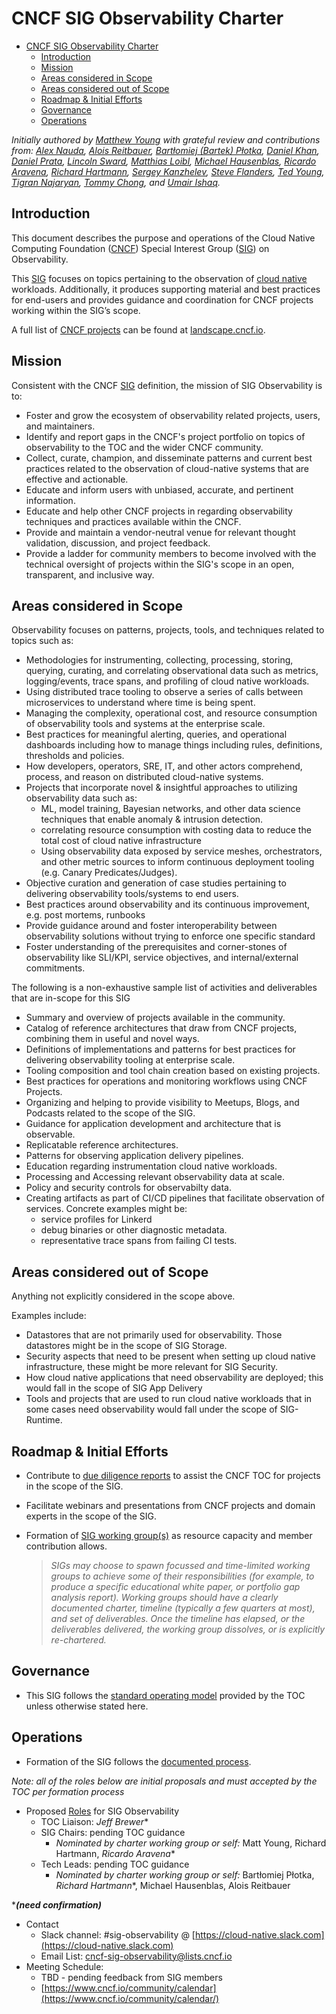 # CNCF SIG Observability Charter

- [CNCF SIG Observability Charter](#cncf-sig-observability-charter)
  - [Introduction](#introduction)
  - [Mission](#mission)
  - [Areas considered in Scope](#areas-considered-in-scope)
  - [Areas considered out of Scope](#areas-considered-out-of-scope)
  - [Roadmap & Initial Efforts](#roadmap--initial-efforts)
  - [Governance](#governance)
  - [Operations](#operations)

*Initially authored by [Matthew Young][matthew young] with grateful review and
contributions from:
[Alex Nauda][Alex Nauda],
[Alois Reitbauer][Alois Reitbauer],
[Bartłomiej (Bartek) Płotka][Bartłomiej (Bartek) Płotka],
[Daniel Khan][Daniel Khan],
[Daniel Prata][Daniel Prata],
[Lincoln Sward][Lincoln Sward],
[Matthias Loibl][Matthias Loibl],
[Michael Hausenblas][Michael Hausenblas],
[Ricardo Aravena][Ricardo Aravena],
[Richard Hartmann][Richard Hartmann],
[Sergey Kanzhelev][Sergey Kanzhelev],
[Steve Flanders][Steve Flanders],
[Ted Young][Ted Young],
[Tigran Najaryan][Tigran Najaryan],
[Tommy Chong][Tommy Chong],
and [Umair Ishaq][Umair Ishaq].*

<!-- TODO: please put github names here -->
[Matthew Young]:              https://github.com/halcyondude
[Alex Nauda]:                 @
[Alois Reitbauer]:            https://github.com/aloisreitbauer
[Bartłomiej (Bartek) Płotka]: https://github.com/bwplotka
[Daniel Khan]:                @
[Daniel Prata]:               @
[Lincoln Sward]:              @
[Matthias Loibl]:             https://github.com/metalmatze
[Michael Hausenblas]:         https://github.com/mhausenblas
[Ricardo Aravena]:            https://github.com/raravena80
[Richard Hartmann]:           https://github.com/RichiH
[Sergey Kanzhelev]:           @
[Steve Flanders]:             https://github.com/flands
[Ted Young]:                  @
[Tigran Najaryan]:            @
[Tommy Chong]:                https://github.com/techietommy
[Umair Ishaq]:                https://github.com/umairishaq

## Introduction

This document describes the purpose and operations of the Cloud Native
Computing Foundation ([CNCF]) Special Interest Group ([SIG]) on Observability.

This [SIG] focuses on topics pertaining to the observation
of [cloud native][cn-def] workloads. Additionally, it produces supporting
material and best practices for end-users and provides guidance and
coordination for CNCF projects working within the SIG’s scope.

A full list of [CNCF projects][projs] can be found at [landscape.cncf.io].

[cncf]: https://www.cncf.io
[projs]: https://www.cncf.io/projects
[landscape.cncf.io]: https://landscape.cncf.io
[sig]:  https://github.com/cncf/toc/blob/master/sigs/cncf-sigs.md
[cn-def]: https://github.com/cncf/toc/blob/master/DEFINITION.md

## Mission

Consistent with the CNCF [SIG] definition, the mission of SIG Observability
is to:

- Foster and grow the ecosystem of observability related projects, users, and
  maintainers.
- Identify and report gaps in the CNCF's project portfolio on topics of
  observability to the TOC and the wider CNCF community.
- Collect, curate, champion, and disseminate patterns and current best practices
  related to the observation of cloud-native systems that are effective and
  actionable.
- Educate and inform users with unbiased, accurate, and pertinent information.
- Educate and help other CNCF projects in regarding observability techniques and
  practices available within the CNCF.
- Provide and maintain a vendor-neutral venue for relevant thought validation,
  discussion, and project feedback.
- Provide a ladder for community members to become involved with the technical
  oversight of projects within the SIG's scope in an open, transparent, and
  inclusive way.

## Areas considered in Scope

Observability focuses on patterns, projects, tools, and techniques related to
topics such as:

- Methodologies for instrumenting, collecting, processing, storing, querying,
  curating, and correlating observational data such as metrics, logging/events,
  trace spans, and profiling of cloud native workloads.
- Using distributed trace tooling to observe a series of calls between
  microservices to understand where time is being spent.
- Managing the complexity, operational cost, and resource consumption of
  observability tools and systems at the enterprise scale.
- Best practices for meaningful alerting, queries, and operational dashboards
  including how to manage things including rules, definitions, thresholds and
  policies.
- How developers, operators, SRE, IT, and other actors comprehend, process, and
  reason on distributed cloud-native systems.
- Projects that incorporate novel & insightful approaches to utilizing
  observability data such as:
  - ML, model training, Bayesian networks, and other data science techniques
    that enable anomaly & intrusion detection.
  - correlating resource consumption with costing data to reduce the total cost
    of cloud native infrastructure
  - Using observability data exposed by service meshes, orchestrators, and other
    metric sources to inform continuous deployment tooling (e.g. Canary
    Predicates/Judges).
- Objective curation and generation of case studies pertaining to delivering
  observability tools/systems to end users.
- Best practices around observability and its continuous improvement, e.g. post
  mortems, runbooks
- Provide guidance around and foster interoperability between observability
  solutions without trying to enforce one specific standard
- Foster understanding of the prerequisites and corner-stones of observability
  like SLI/KPI, service objectives, and internal/external commitments.

The following is a non-exhaustive sample list of activities and deliverables
that are in-scope for this SIG

- Summary and overview of projects available in the community.
- Catalog of reference architectures that draw from CNCF projects, combining
  them in useful and novel ways.
- Definitions of implementations and patterns for best practices for
  delivering observability tooling at enterprise scale.
- Tooling composition and tool chain creation based on existing projects.
- Best practices for operations and monitoring workflows using CNCF Projects.
- Organizing and helping to provide visibility to Meetups, Blogs, and Podcasts
  related to the scope of the SIG.
- Guidance for application development and architecture that is observable.
- Replicatable reference architectures.
- Patterns for observing application delivery pipelines.
- Education regarding instrumentation cloud native workloads.
- Processing and Accessing relevant observability data at scale.
- Policy and security controls for observabilty data.
- Creating artifacts as part of CI/CD pipelines that facilitate observation of
  services.  Concrete examples might be:
  - service profiles for Linkerd
  - debug binaries or other diagnostic metadata.
  - representative trace spans from failing CI tests.

## Areas considered out of Scope

Anything not explicitly considered in the scope above.

Examples include:

- Datastores that are not primarily used for observability. Those datastores
  might be in the scope of SIG Storage.
- Security aspects that need to be present when setting up cloud native
  infrastructure, these might be more relevant for SIG Security.
- How cloud native applications that need observability are deployed; this would
  fall in the scope of SIG App Delivery
- Tools and projects that are used to run cloud native workloads that in some
  cases need observability would fall under the scope of SIG-Runtime.

## Roadmap & Initial Efforts

- Contribute to [due diligence reports][ddr] to assist the CNCF TOC for projects
  in the scope of the SIG.
- Facilitate webinars and presentations from CNCF projects and domain experts in
  the scope of the SIG.
- Formation of [SIG working group(s)][sigwg] as resource capacity and member
  contribution allows.

  > _SIGs may choose to spawn focussed and time-limited working groups to achieve some of their responsibilities (for example, to produce a specific educational white paper, or portfolio gap analysis report). Working groups should have a clearly documented charter, timeline (typically a few quarters at most), and set of deliverables. Once the timeline has elapsed, or the deliverables delivered, the working group dissolves, or is explicitly re-chartered._

[ddr]: https://github.com/cncf/toc/blob/master/process/due-diligence-guidelines.md
[sigwg]: https://github.com/cncf/toc/blob/master/sigs/cncf-sigs.md#responsibilities--empowerment-of-sigs

## Governance

- This SIG follows the [standard operating model][som] provided by the TOC
  unless otherwise stated here.

[som]: https://github.com/cncf/toc/blob/master/sigs/cncf-sigs.md#operating-model

## Operations

- Formation of the SIG follows the [documented process][sigform].

_Note: all of the roles below are initial proposals and must accepted by the TOC per formation process_

- Proposed [Roles][sigroles] for SIG Observability
  - TOC Liaison: *Jeff Brewer*\*
  - SIG Chairs: pending TOC guidance
    - _Nominated by charter working group or self:_ Matt Young, Richard Hartmann, *Ricardo Aravena*\*
  - Tech Leads: pending TOC guidance
    - _Nominated by charter working group or self:_ Bartłomiej Płotka, *Richard Hartmann*\*, Michael Hausenblas, Alois Reitbauer

\*_**(need confirmation)**_

[sigform]: https://github.com/cncf/toc/tree/master/sigs#sig-formation-process
[sigroles]: https://github.com/cncf/toc/blob/master/sigs/cncf-sigs.md#sig-member-roles

- Contact
  - Slack channel: #sig-observability @ [https://cloud-native.slack.com](https://cloud-native.slack.com)
  - Email List: [cncf-sig-observability@lists.cncf.io](mailto:cncf-sig-observability@lists.cncf.io)
- Meeting Schedule:
  - TBD - pending feedback from SIG members
  - [https://www.cncf.io/community/calendar](https://www.cncf.io/community/calendar/)
